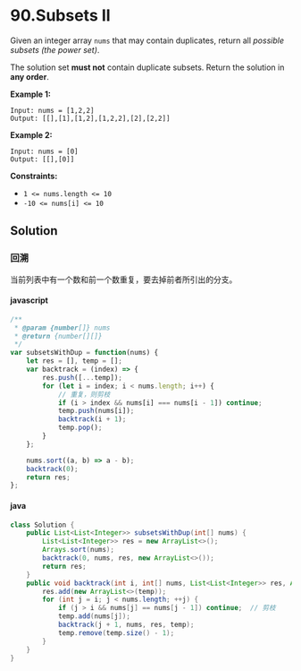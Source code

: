 # 90.Subsets II

Given an integer array `nums` that may contain duplicates, return all *possible subsets (the power set)*.

The solution set **must not** contain duplicate subsets. Return the solution in **any order**.

**Example 1:**

```text
Input: nums = [1,2,2]
Output: [[],[1],[1,2],[1,2,2],[2],[2,2]]
```

**Example 2:**

```text
Input: nums = [0]
Output: [[],[0]]
```

**Constraints:**

- `1 <= nums.length <= 10`
- `-10 <= nums[i] <= 10`

## Solution

### 回溯

当前列表中有一个数和前一个数重复，要去掉前者所引出的分支。

#### javascript

```js
/**
 * @param {number[]} nums
 * @return {number[][]}
 */
var subsetsWithDup = function(nums) {
    let res = [], temp = [];
    var backtrack = (index) => {
        res.push([...temp]);
        for (let i = index; i < nums.length; i++) {
            // 重复，则剪枝
            if (i > index && nums[i] === nums[i - 1]) continue;
            temp.push(nums[i]);
            backtrack(i + 1);
            temp.pop();
        }
    };

    nums.sort((a, b) => a - b);
    backtrack(0);
    return res;
};
```



#### java

```java
class Solution {
    public List<List<Integer>> subsetsWithDup(int[] nums) {
        List<List<Integer>> res = new ArrayList<>();
        Arrays.sort(nums);
        backtrack(0, nums, res, new ArrayList<>());
        return res;
    }
    public void backtrack(int i, int[] nums, List<List<Integer>> res, ArrayList<Integer> temp) {
        res.add(new ArrayList<>(temp));
        for (int j = i; j < nums.length; ++j) {
            if (j > i && nums[j] == nums[j - 1]) continue;	// 剪枝
            temp.add(nums[j]);
            backtrack(j + 1, nums, res, temp);
            temp.remove(temp.size() - 1);
        }
    }
}
```



